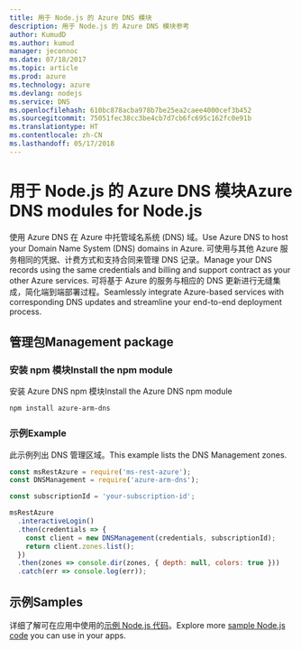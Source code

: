 ```yaml
---
title: 用于 Node.js 的 Azure DNS 模块
description: 用于 Node.js 的 Azure DNS 模块参考
author: KumudD
ms.author: kumud
manager: jeconnoc
ms.date: 07/18/2017
ms.topic: article
ms.prod: azure
ms.technology: azure
ms.devlang: nodejs
ms.service: DNS
ms.openlocfilehash: 610bc878acba978b7be25ea2caee4000cef3b452
ms.sourcegitcommit: 75051fec38cc3be4cb7d7cb6fc695c162fc0e91b
ms.translationtype: HT
ms.contentlocale: zh-CN
ms.lasthandoff: 05/17/2018
---
```

# <a name="azure-dns-modules-for-nodejs"></a><span data-ttu-id="5654a-103">用于 Node.js 的 Azure DNS 模块</span><span class="sxs-lookup"><span data-stu-id="5654a-103">Azure DNS modules for Node.js</span></span>

<span data-ttu-id="5654a-104">使用 Azure DNS 在 Azure 中托管域名系统 (DNS) 域。</span><span class="sxs-lookup"><span data-stu-id="5654a-104">Use Azure DNS to host your Domain Name System (DNS) domains in Azure.</span></span> <span data-ttu-id="5654a-105">可使用与其他 Azure 服务相同的凭据、计费方式和支持合同来管理 DNS 记录。</span><span class="sxs-lookup"><span data-stu-id="5654a-105">Manage your DNS records using the same credentials and billing and support contract as your other Azure services.</span></span> <span data-ttu-id="5654a-106">可将基于 Azure 的服务与相应的 DNS 更新进行无缝集成，简化端到端部署过程。</span><span class="sxs-lookup"><span data-stu-id="5654a-106">Seamlessly integrate Azure-based services with corresponding DNS updates and streamline your end-to-end deployment process.</span></span>

## <a name="management-package"></a><span data-ttu-id="5654a-107">管理包</span><span class="sxs-lookup"><span data-stu-id="5654a-107">Management package</span></span>

### <a name="install-the-npm-module"></a><span data-ttu-id="5654a-108">安装 npm 模块</span><span class="sxs-lookup"><span data-stu-id="5654a-108">Install the npm module</span></span>

<span data-ttu-id="5654a-109">安装 Azure DNS npm 模块</span><span class="sxs-lookup"><span data-stu-id="5654a-109">Install the Azure DNS npm module</span></span>

```bash
npm install azure-arm-dns
```

### <a name="example"></a><span data-ttu-id="5654a-110">示例</span><span class="sxs-lookup"><span data-stu-id="5654a-110">Example</span></span>

<span data-ttu-id="5654a-111">此示例列出 DNS 管理区域。</span><span class="sxs-lookup"><span data-stu-id="5654a-111">This example lists the DNS Management zones.</span></span>

```javascript
const msRestAzure = require('ms-rest-azure');
const DNSManagement = require('azure-arm-dns');

const subscriptionId = 'your-subscription-id';

msRestAzure
  .interactiveLogin()
  .then(credentials => {
    const client = new DNSManagement(credentials, subscriptionId);
    return client.zones.list();
  })
  .then(zones => console.dir(zones, { depth: null, colors: true }))
  .catch(err => console.log(err));
```

## <a name="samples"></a><span data-ttu-id="5654a-112">示例</span><span class="sxs-lookup"><span data-stu-id="5654a-112">Samples</span></span>

<span data-ttu-id="5654a-113">详细了解可在应用中使用的[示例 Node.js 代码](https://azure.microsoft.com/resources/samples/?platform=nodejs)。</span><span class="sxs-lookup"><span data-stu-id="5654a-113">Explore more [sample Node.js code](https://azure.microsoft.com/resources/samples/?platform=nodejs) you can use in your apps.</span></span>

